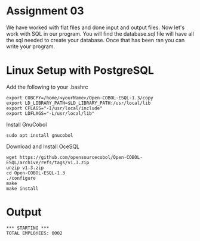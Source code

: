 # Assignment 03

We have worked with flat files and done input and output files. Now let's work with SQL in our program. You will find the database.sql file will have all the sql needed to create your database. Once that has been ran you can write your program.

# Linux Setup with PostgreSQL

Add the following to your .bashrc
```
export COBCPY=/home/<yourName>/Open-COBOL-ESQL-1.3/copy
export LD_LIBRARY_PATH=$LD_LIBRARY_PATH:/usr/local/lib
export CFLAGS="-I/usr/local/include"
export LDFLAGS="-L/usr/local/lib"
```

Install GnuCobol 
```
sudo apt install gnucobol
```

Download and Install OceSQL
```
wget https://github.com/opensourcecobol/Open-COBOL-ESQL/archive/refs/tags/v1.3.zip
unzip v1.3.zip
cd Open-COBOL-ESQL-1.3
./configure
make
make install
```


# Output
```
*** STARTING ***
TOTAL EMPLOYEES: 0002
```